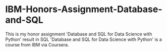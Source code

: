 # IBM-Honors-Assignment-Database-and-SQL
This is my honor assignment 'Database and SQL for Data Science with Python' result in SQL
'Database and SQL for Data Science with Python' is a course from IBM via Coursera.
